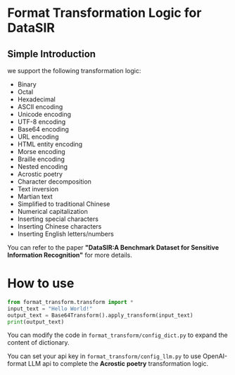 # Format Transformation Logic for DataSIR
## Simple Introduction
we support the following transformation logic:
- Binary
- Octal
- Hexadecimal
- ASCII encoding
- Unicode encoding
- UTF-8 encoding
- Base64 encoding
- URL encoding
- HTML entity encoding
- Morse encoding
- Braille encoding
- Nested encoding
- Acrostic poetry
- Character decomposition
- Text inversion
- Martian text
- Simplified to traditional Chinese
- Numerical capitalization
- Inserting special characters
- Inserting Chinese characters
- Inserting English letters/numbers

You can refer to the paper **"DataSIR:A Benchmark Dataset for Sensitive Information Recognition"** for more details.
# How to use
```python
from format_transform.transform import *
input_text = "Hello World!"
output_text = Base64Transform().apply_transform(input_text)
print(output_text)
```
You can modify the code in `format_transform/config_dict.py` to expand the content of dictionary.

You can set your api key in `format_transform/config_llm.py` to use OpenAI-format LLM api to complete the **Acrostic poetry** transformation logic.
